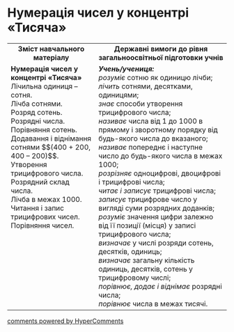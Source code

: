 <div id="hypercomments_widget" class="js-hypercomments-widget invisible"></div>

# Нумерація чисел у концентрі «Тисяча»
<table>
  <tr>
    <td width="40%" align="center"><b>Зміст навчального матеріалу<b></td>
    <td width="60%" align="center"><b>Державні вимоги до рівня загальноосвітньої підготовки учнів</b></td>
  </tr>
  <tr>
    <td width="40%" style="vertical-align:top !important;"><b>Нумерація чисел у концентрі «Тисяча»</b><br>
Лічильна одиниця – сотня.<br>  
Лічба сотнями.<br> 
Розряд сотень. Розрядні числа.<br> 
Порівняння сотень. Додавання і віднімання сотнями $$(400 + 200, 400 – 200)$$.<br>
Утворення трицифрового числа.<br>
Розрядний склад числа.<br>
Лічба в межах 1000. <br>
Читання і запис трицифрових чисел. <br>
Порівняння чисел.<br></td>
    <td width="60%" style="vertical-align:top !important;"><i><b>Учень/учениця:</b></i><br>
<i>розуміє</i> сотню як  одиницю лічби;<br>
<i>лічить</i> сотнями, десятками, одиницями; <br>
<i>знає</i> способи утворення трицифрового числа;<br>
<i>називає</i> числа від 1 до 1000 в прямому і зворотному порядку від будь-якого числа до вказаного; <br>
<i>називає</i> попереднє і наступне число до будь-якого числа в межах 1000;<br>
<i>розрізняє</i> одноцифрові,  двоцифрові і трицифрові числа;<br>
<i>читає і записує </i>трицифрові числа;<br>
<i>записує </i>трицифрове число у вигляді суми розрядних доданків;<br>
<i>розуміє</i>  значення цифри залежно від її позиції (місця) у записі трицифрового числа;<br>
<i>визначає</i> у числі розряди сотень, десятків, одиниць;<br>
<i>визначає </i>загальну кількість одиниць, десятків, сотень у трицифровому числі;<br>
<i>порівнює, додає і віднімає</i> розрядні числа;<br>
<i>порівнює</i> числа в межах тисячі.<br></td>
  </tr>
</table>

<div class="js-hypercomments-container">
    <a href="http://hypercomments.com" class="hc-link" title="comments widget">comments powered by HyperComments</a>
</div>